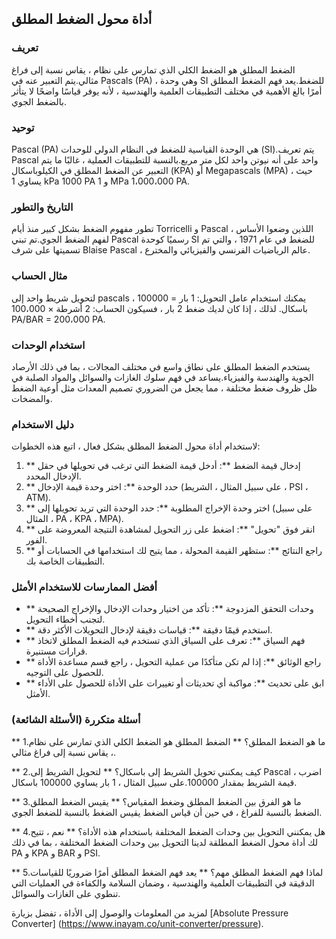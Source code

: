 ## أداة محول الضغط المطلق

### تعريف
الضغط المطلق هو الضغط الكلي الذي تمارس على نظام ، يقاس نسبة إلى فراغ مثالي.يتم التعبير عنه في Pascals (PA) ، وهي وحدة SI للضغط.يعد فهم الضغط المطلق أمرًا بالغ الأهمية في مختلف التطبيقات العلمية والهندسية ، لأنه يوفر قياسًا واضحًا لا يتأثر بالضغط الجوي.

### توحيد
Pascal (PA) هي الوحدة القياسية للضغط في النظام الدولي للوحدات (SI).يتم تعريف Pascal واحد على أنه نيوتن واحد لكل متر مربع.بالنسبة للتطبيقات العملية ، غالبًا ما يتم التعبير عن الضغط المطلق في الكيلوباسكال (KPA) أو Megapascals (MPA) ، حيث يساوي 1 kPa 1000 PA و 1 MPa 1،000،000 PA.

### التاريخ والتطور
تطور مفهوم الضغط بشكل كبير منذ أيام Torricelli و Pascal ، اللذين وضعوا الأساس لفهم الضغط الجوي.تم تبني Pascal رسميًا كوحدة SI للضغط في عام 1971 ، والتي تم تسميتها على شرف Blaise Pascal ، عالم الرياضيات الفرنسي والفيزيائي والمخترع.

### مثال الحساب
لتحويل شريط واحد إلى pascals ، يمكنك استخدام عامل التحويل:
1 بار = 100000 باسكال.
لذلك ، إذا كان لديك ضغط 2 بار ، فسيكون الحساب:
2 أشرطة × 100،000 PA/BAR = 200،000 PA.

### استخدام الوحدات
يستخدم الضغط المطلق على نطاق واسع في مختلف المجالات ، بما في ذلك الأرصاد الجوية والهندسة والفيزياء.يساعد في فهم سلوك الغازات والسوائل والمواد الصلبة في ظل ظروف ضغط مختلفة ، مما يجعل من الضروري تصميم المعدات مثل أوعية الضغط والمضخات.

### دليل الاستخدام
لاستخدام أداة محول الضغط المطلق بشكل فعال ، اتبع هذه الخطوات:
1. ** إدخال قيمة الضغط **: أدخل قيمة الضغط التي ترغب في تحويلها في حقل الإدخال المحدد.
2. ** حدد الوحدة **: اختر وحدة قيمة الإدخال (على سبيل المثال ، الشريط ، PSI ، ATM).
3. ** اختر وحدة الإخراج المطلوبة **: حدد الوحدة التي تريد تحويلها إلى (على سبيل المثال ، PA ، KPA ، MPA).
4. ** انقر فوق "تحويل" **: اضغط على زر التحويل لمشاهدة النتيجة المعروضة على الفور.
5. ** راجع النتائج **: ستظهر القيمة المحولة ، مما يتيح لك استخدامها في الحسابات أو التطبيقات الخاصة بك.

### أفضل الممارسات للاستخدام الأمثل
- ** وحدات التحقق المزدوجة **: تأكد من اختيار وحدات الإدخال والإخراج الصحيحة لتجنب أخطاء التحويل.
- ** استخدم قيمًا دقيقة **: قياسات دقيقة لإدخال التحويلات الأكثر دقة.
- ** فهم السياق **: تعرف على السياق الذي تستخدم فيه الضغط المطلق لاتخاذ قرارات مستنيرة.
- ** راجع الوثائق **: إذا لم تكن متأكدًا من عملية التحويل ، راجع قسم مساعدة الأداة للحصول على التوجيه.
- ** ابق على تحديث **: مواكبة أي تحديثات أو تغييرات على الأداة للحصول على الأداء الأمثل.

### أسئلة متكررة (الأسئلة الشائعة)

** 1.ما هو الضغط المطلق؟ **
الضغط المطلق هو الضغط الكلي الذي تمارس على نظام ، يقاس نسبة إلى فراغ مثالي.

** 2.كيف يمكنني تحويل الشريط إلى باسكال؟ **
لتحويل الشريط إلى Pascal ، اضرب قيمة الشريط بمقدار 100000.على سبيل المثال ، 1 بار يساوي 100000 باسكال.

** 3.ما هو الفرق بين الضغط المطلق وضغط المقياس؟ **
يقيس الضغط المطلق الضغط بالنسبة للفراغ ، في حين أن قياس الضغط يقيس الضغط بالنسبة للضغط الجوي.

** 4.هل يمكنني التحويل بين وحدات الضغط المختلفة باستخدام هذه الأداة؟ **
نعم ، تتيح لك أداة محول الضغط المطلقة لدينا التحويل بين وحدات الضغط المختلفة ، بما في ذلك PA و KPA و BAR و PSI.

** 5.لماذا فهم الضغط المطلق مهم؟ **
يعد فهم الضغط المطلق أمرًا ضروريًا للقياسات الدقيقة في التطبيقات العلمية والهندسية ، وضمان السلامة والكفاءة في العمليات التي تنطوي على الغازات والسوائل.

لمزيد من المعلومات والوصول إلى الأداة ، تفضل بزيارة [Absolute Pressure Converter] (https://www.inayam.co/unit-converter/pressure).
